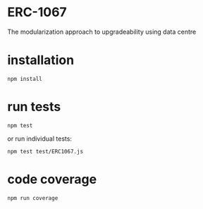 # ERC-1067
The modularization approach to upgradeability using data centre

# installation

```
npm install
```

# run tests

```
npm test
```

or run individual tests:

```
npm test test/ERC1067.js
```

# code coverage

```
npm run coverage
```
